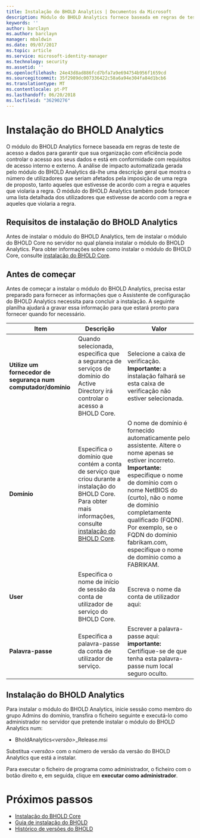 ```yaml
---
title: Instalação do BHOLD Analytics | Documentos da Microsoft
description: Módulo do BHOLD Analytics fornece baseada em regras de teste de acesso a dados
keywords: ''
author: barclayn
ms.author: barclayn
manager: mbaldwin
ms.date: 09/07/2017
ms.topic: article
ms.service: microsoft-identity-manager
ms.technology: security
ms.assetid: ''
ms.openlocfilehash: 24e43d8ad886fcd7bfa7a9e694754b956f1659cd
ms.sourcegitcommit: 35f2989dc007336422c58a6a94e304fa84d1bcb6
ms.translationtype: MT
ms.contentlocale: pt-PT
ms.lasthandoff: 06/20/2018
ms.locfileid: "36290276"
---
```

# <a name="bhold-analytics-installation"></a>Instalação do BHOLD Analytics

O módulo do BHOLD Analytics fornece baseada em regras de teste de acesso a dados para garantir que sua organização com eficiência pode controlar o acesso aos seus dados e está em conformidade com requisitos de acesso interno e externo. A análise de impacto automatizada gerada pelo módulo do BHOLD Analytics dá-lhe uma descrição geral que mostra o número de utilizadores que seriam afetados pela imposição de uma regra de proposto, tanto aqueles que estivesse de acordo com a regra e aqueles que violaria a regra. O módulo do BHOLD Analytics também pode fornecer uma lista detalhada dos utilizadores que estivesse de acordo com a regra e aqueles que violaria a regra.

## <a name="bhold-analytics-installation-requirements"></a>Requisitos de instalação do BHOLD Analytics

Antes de instalar o módulo do BHOLD Analytics, tem de instalar o módulo do BHOLD Core no servidor no qual planeia instalar o módulo do BHOLD Analytics. Para obter informações sobre como instalar o módulo do BHOLD Core, consulte [instalação do BHOLD Core](https://technet.microsoft.com/library/jj134095(v=ws.10).aspx).

## <a name="before-you-begin"></a>Antes de começar

Antes de começar a instalar o módulo do BHOLD Analytics, precisa estar preparado para fornecer as informações que o Assistente de configuração do BHOLD Analytics necessita para concluir a instalação. A seguinte planilha ajudará a gravar essa informação para que estará pronto para fornecer quando for necessário.

| **Item**                                    | **Descrição**                                                                                                                                                                                                           | **Valor**                                                                                                                                                                                                                                                                                                            |
|---------------------------------------------|---------------------------------------------------------------------------------------------------------------------------------------------------------------------------------------------------------------------------|----------------------------------------------------------------------------------------------------------------------------------------------------------------------------------------------------------------------------------------------------------------------------------------------------------------------|
| **Utilize um fornecedor de segurança num computador/domínio** | Quando selecionada, especifica que a segurança de serviços de domínio do Active Directory irá controlar o acesso a BHOLD Core.                                                                                                                | Selecione a caixa de verificação. **Importante:** a instalação falhará se esta caixa de verificação não estiver selecionada.                                                                                                                                                                                                                   |
| **Domínio**                                  | Especifica o domínio que contém a conta de serviço que criou durante a instalação do BHOLD Core. Para obter mais informações, consulte [instalação do BHOLD Core](https://technet.microsoft.com/library/jj134095(v=ws.10).aspx). | O nome de domínio é fornecido automaticamente pelo assistente. Altere o nome apenas se estiver incorreto. **Importante:** especifique o nome de domínio com o nome NetBIOS do (curto), não o nome de domínio completamente qualificado (FQDN). Por exemplo, se o FQDN do domínio fabrikam.com, especifique o nome de domínio como a FABRIKAM. |
| **User**                                    | Especifica o nome de início de sessão da conta de utilizador de serviço do BHOLD Core.                                                                                                                                                          | Escreva o nome da conta de utilizador aqui:                                                                                                                                                                                                                                                                                    |
| **Palavra-passe**                                | Especifica a palavra-passe da conta de utilizador de serviço.                                                                                                                                                                       | Escrever a palavra-passe aqui: **importante:** Certifique-se de que tenha esta palavra-passe num local seguro oculto.                                                                                                                                                                                                                  |

## <a name="bhold-analytics-installation"></a>Instalação do BHOLD Analytics

Para instalar o módulo do BHOLD Analytics, inicie sessão como membro do grupo Admins do domínio, transfira o ficheiro seguinte e executá-lo como administrador no servidor que pretende instalar o módulo do BHOLD Analytics num:

- BholdAnalytics<em>\<versão\></em>\_Release.msi

Substitua *\<versão\>* com o número de versão da versão do BHOLD Analytics que está a instalar.

Para executar o ficheiro de programa como administrador, o ficheiro com o botão direito e, em seguida, clique em **executar como administrador**.

# <a name="next-steps"></a>Próximos passos

- [Instalação do BHOLD Core](https://technet.microsoft.com/library/jj134095(v=ws.10).aspx)
- [Guia de instalação do BHOLD](bhold-installation-guide.md)
- [Histórico de versões do BHOLD](../reference/version-bhold-history.md)